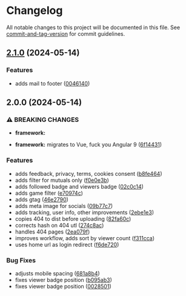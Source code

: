 # Changelog

All notable changes to this project will be documented in this file. See [commit-and-tag-version](https://github.com/absolute-version/commit-and-tag-version) for commit guidelines.

## [2.1.0](https://github.com/frowzysquirrel/livefollowr/compare/v2.0.0...v2.1.0) (2024-05-14)


### Features

* adds mail to footer ([0046140](https://github.com/frowzysquirrel/livefollowr/commit/004614068b67b895914b85e86f0f80c5f807522c))

## 2.0.0 (2024-05-14)


### ⚠ BREAKING CHANGES

* **framework:** 

* **framework:** migrates to Vue, fuck you Angular 9 ([6f14431](https://github.com/frowzysquirrel/livefollowr/commit/6f144319644b31ac808effd6dbc5c5058ed25c76))


### Features

* adds feedback, privacy, terms, cookies consent ([b8fe464](https://github.com/frowzysquirrel/livefollowr/commit/b8fe46486036d017064aaa9bacf70775c6039727))
* adds filter for mutuals only ([f0e0e3b](https://github.com/frowzysquirrel/livefollowr/commit/f0e0e3b5eb5ba2ec1ea3b2eab0d8b52e59fc8342))
* adds followed badge and viewers badge ([02c0c14](https://github.com/frowzysquirrel/livefollowr/commit/02c0c14a866e3f1b9551ce94ef04c604ab5a34fe))
* adds game filter ([e70974c](https://github.com/frowzysquirrel/livefollowr/commit/e70974c43c3cbb79a5d2155f22d6c0125a14f7df))
* adds gtag ([46e2790](https://github.com/frowzysquirrel/livefollowr/commit/46e2790978d46356e7b2d0e4fd244b86e5013ed0))
* adds meta image for socials ([09b77c7](https://github.com/frowzysquirrel/livefollowr/commit/09b77c74f09d8427523c622102914cfd99371ce3))
* adds tracking, user info, other improvements ([2ebe1e3](https://github.com/frowzysquirrel/livefollowr/commit/2ebe1e32d544145f65977f8a80b5d444f1eb9998))
* copies 404 to dist before uploading ([82fa60c](https://github.com/frowzysquirrel/livefollowr/commit/82fa60ca70919047c3ba75e197c885601c199c6a))
* corrects hash on 404 utl ([274c8ac](https://github.com/frowzysquirrel/livefollowr/commit/274c8ac965c968a7b8131a8e6b09ae4b8b84bf9a))
* handles 404 pages ([2ea079f](https://github.com/frowzysquirrel/livefollowr/commit/2ea079f07b691b2325678b10b66845f111e8f27e))
* improves workflow, adds sort by viewer count ([f311cca](https://github.com/frowzysquirrel/livefollowr/commit/f311cca60b1dc935fbfebe11caf69573ace32238))
* uses home url as login redirect ([f6de720](https://github.com/frowzysquirrel/livefollowr/commit/f6de720a5c6c562db0e156fe75d598b2175f44dc))


### Bug Fixes

* adjusts mobile spacing ([681a8b4](https://github.com/frowzysquirrel/livefollowr/commit/681a8b4f6e3779fa1eb882ad02f059736f14a189))
* fixes viewer badge position ([b095ab3](https://github.com/frowzysquirrel/livefollowr/commit/b095ab3fdf5d2411829bdd745468964c152a886f))
* fixes viewer badge position ([0028501](https://github.com/frowzysquirrel/livefollowr/commit/0028501b53cd63be5ea7d576f55ec780b34807a9))
